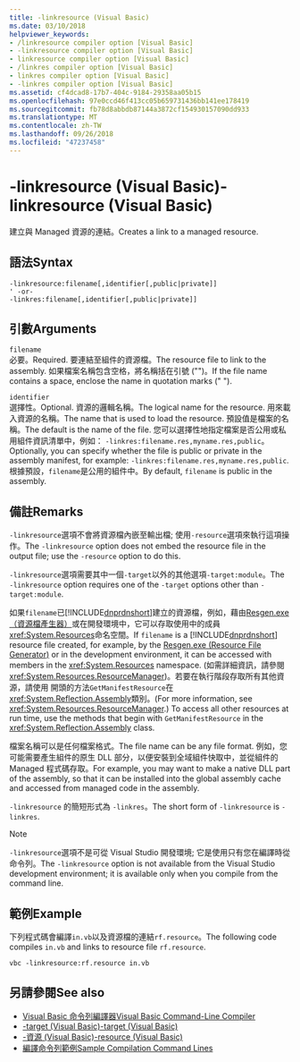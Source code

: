 ```yaml
---
title: -linkresource (Visual Basic)
ms.date: 03/10/2018
helpviewer_keywords:
- /linkresource compiler option [Visual Basic]
- -linkresource compiler option [Visual Basic]
- linkresource compiler option [Visual Basic]
- /linkres compiler option [Visual Basic]
- linkres compiler option [Visual Basic]
- -linkres compiler option [Visual Basic]
ms.assetid: cf4dcad8-17b7-404c-9184-29358aa05b15
ms.openlocfilehash: 97e0ccd46f413cc05b659731436bb141ee178419
ms.sourcegitcommit: fb78d8abbdb87144a3872cf154930157090dd933
ms.translationtype: MT
ms.contentlocale: zh-TW
ms.lasthandoff: 09/26/2018
ms.locfileid: "47237458"
---
```

# <a name="-linkresource-visual-basic"></a><span data-ttu-id="fa58b-102">-linkresource (Visual Basic)</span><span class="sxs-lookup"><span data-stu-id="fa58b-102">-linkresource (Visual Basic)</span></span>
<span data-ttu-id="fa58b-103">建立與 Managed 資源的連結。</span><span class="sxs-lookup"><span data-stu-id="fa58b-103">Creates a link to a managed resource.</span></span>  
  
## <a name="syntax"></a><span data-ttu-id="fa58b-104">語法</span><span class="sxs-lookup"><span data-stu-id="fa58b-104">Syntax</span></span>  
  
```  
-linkresource:filename[,identifier[,public|private]]  
' -or-  
-linkres:filename[,identifier[,public|private]]  
```  
  
## <a name="arguments"></a><span data-ttu-id="fa58b-105">引數</span><span class="sxs-lookup"><span data-stu-id="fa58b-105">Arguments</span></span>  
 `filename`  
 <span data-ttu-id="fa58b-106">必要。</span><span class="sxs-lookup"><span data-stu-id="fa58b-106">Required.</span></span> <span data-ttu-id="fa58b-107">要連結至組件的資源檔。</span><span class="sxs-lookup"><span data-stu-id="fa58b-107">The resource file to link to the assembly.</span></span> <span data-ttu-id="fa58b-108">如果檔案名稱包含空格，將名稱括在引號 ("")。</span><span class="sxs-lookup"><span data-stu-id="fa58b-108">If the file name contains a space, enclose the name in quotation marks (" ").</span></span>  
  
 `identifier`  
 <span data-ttu-id="fa58b-109">選擇性。</span><span class="sxs-lookup"><span data-stu-id="fa58b-109">Optional.</span></span> <span data-ttu-id="fa58b-110">資源的邏輯名稱。</span><span class="sxs-lookup"><span data-stu-id="fa58b-110">The logical name for the resource.</span></span> <span data-ttu-id="fa58b-111">用來載入資源的名稱。</span><span class="sxs-lookup"><span data-stu-id="fa58b-111">The name that is used to load the resource.</span></span> <span data-ttu-id="fa58b-112">預設值是檔案的名稱。</span><span class="sxs-lookup"><span data-stu-id="fa58b-112">The default is the name of the file.</span></span> <span data-ttu-id="fa58b-113">您可以選擇性地指定檔案是否公用或私用組件資訊清單中，例如： `-linkres:filename.res,myname.res,public`。</span><span class="sxs-lookup"><span data-stu-id="fa58b-113">Optionally, you can specify whether the file is public or private in the assembly manifest, for example: `-linkres:filename.res,myname.res,public`.</span></span> <span data-ttu-id="fa58b-114">根據預設，`filename`是公用的組件中。</span><span class="sxs-lookup"><span data-stu-id="fa58b-114">By default, `filename` is public in the assembly.</span></span>  
  
## <a name="remarks"></a><span data-ttu-id="fa58b-115">備註</span><span class="sxs-lookup"><span data-stu-id="fa58b-115">Remarks</span></span>  
 <span data-ttu-id="fa58b-116">`-linkresource`選項不會將資源檔內嵌至輸出檔; 使用`-resource`選項來執行這項操作。</span><span class="sxs-lookup"><span data-stu-id="fa58b-116">The `-linkresource` option does not embed the resource file in the output file; use the `-resource` option to do this.</span></span>  
  
 <span data-ttu-id="fa58b-117">`-linkresource`選項需要其中一個`-target`以外的其他選項`-target:module`。</span><span class="sxs-lookup"><span data-stu-id="fa58b-117">The `-linkresource` option requires one of the `-target` options other than `-target:module`.</span></span>  
  
 <span data-ttu-id="fa58b-118">如果`filename`已[!INCLUDE[dnprdnshort](~/includes/dnprdnshort-md.md)]建立的資源檔，例如，藉由[Resgen.exe （資源檔產生器）](../../../framework/tools/resgen-exe-resource-file-generator.md)或在開發環境中，它可以存取使用中的成員<xref:System.Resources>命名空間。</span><span class="sxs-lookup"><span data-stu-id="fa58b-118">If `filename` is a [!INCLUDE[dnprdnshort](~/includes/dnprdnshort-md.md)] resource file created, for example, by the [Resgen.exe (Resource File Generator)](../../../framework/tools/resgen-exe-resource-file-generator.md) or in the development environment, it can be accessed with members in the <xref:System.Resources> namespace.</span></span> <span data-ttu-id="fa58b-119">(如需詳細資訊，請參閱 <xref:System.Resources.ResourceManager>)。若要在執行階段存取所有其他資源，請使用 開頭的方法`GetManifestResource`在<xref:System.Reflection.Assembly>類別。</span><span class="sxs-lookup"><span data-stu-id="fa58b-119">(For more information, see <xref:System.Resources.ResourceManager>.) To access all other resources at run time, use the methods that begin with `GetManifestResource` in the <xref:System.Reflection.Assembly> class.</span></span>  
  
 <span data-ttu-id="fa58b-120">檔案名稱可以是任何檔案格式。</span><span class="sxs-lookup"><span data-stu-id="fa58b-120">The file name can be any file format.</span></span> <span data-ttu-id="fa58b-121">例如，您可能需要產生組件的原生 DLL 部分，以便安裝到全域組件快取中，並從組件的 Managed 程式碼存取。</span><span class="sxs-lookup"><span data-stu-id="fa58b-121">For example, you may want to make a native DLL part of the assembly, so that it can be installed into the global assembly cache and accessed from managed code in the assembly.</span></span>  
  
 <span data-ttu-id="fa58b-122">`-linkresource` 的簡短形式為 `-linkres`。</span><span class="sxs-lookup"><span data-stu-id="fa58b-122">The short form of `-linkresource` is `-linkres`.</span></span>  
  
> [!NOTE]
>  <span data-ttu-id="fa58b-123">`-linkresource`選項不是可從 Visual Studio 開發環境; 它是使用只有您在編譯時從命令列。</span><span class="sxs-lookup"><span data-stu-id="fa58b-123">The `-linkresource` option is not available from the Visual Studio development environment; it is available only when you compile from the command line.</span></span>  
  
## <a name="example"></a><span data-ttu-id="fa58b-124">範例</span><span class="sxs-lookup"><span data-stu-id="fa58b-124">Example</span></span>  
 <span data-ttu-id="fa58b-125">下列程式碼會編譯`in.vb`以及資源檔的連結`rf.resource`。</span><span class="sxs-lookup"><span data-stu-id="fa58b-125">The following code compiles `in.vb` and links to resource file `rf.resource`.</span></span>  
  
```console  
vbc -linkresource:rf.resource in.vb  
```  
  
## <a name="see-also"></a><span data-ttu-id="fa58b-126">另請參閱</span><span class="sxs-lookup"><span data-stu-id="fa58b-126">See also</span></span>

- [<span data-ttu-id="fa58b-127">Visual Basic 命令列編譯器</span><span class="sxs-lookup"><span data-stu-id="fa58b-127">Visual Basic Command-Line Compiler</span></span>](../../../visual-basic/reference/command-line-compiler/index.md)  
- [<span data-ttu-id="fa58b-128">-target (Visual Basic)</span><span class="sxs-lookup"><span data-stu-id="fa58b-128">-target (Visual Basic)</span></span>](../../../visual-basic/reference/command-line-compiler/target.md)  
- [<span data-ttu-id="fa58b-129">-資源 (Visual Basic)</span><span class="sxs-lookup"><span data-stu-id="fa58b-129">-resource (Visual Basic)</span></span>](../../../visual-basic/reference/command-line-compiler/resource.md)  
- [<span data-ttu-id="fa58b-130">編譯命令列範例</span><span class="sxs-lookup"><span data-stu-id="fa58b-130">Sample Compilation Command Lines</span></span>](../../../visual-basic/reference/command-line-compiler/sample-compilation-command-lines.md)

